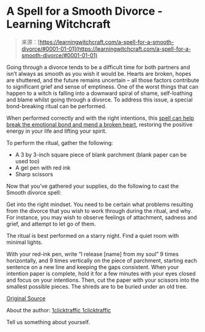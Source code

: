 <!--yml
category: 未分类
date: 2024-06-12 18:16:48
-->

# A Spell for a Smooth Divorce - Learning Witchcraft

> 来源：[https://learningwitchcraft.com/a-spell-for-a-smooth-divorce/#0001-01-01](https://learningwitchcraft.com/a-spell-for-a-smooth-divorce/#0001-01-01)

Going through a divorce tends to be a difficult time for both partners and isn’t always as smooth as you wish it would be. Hearts are broken, hopes are shuttered, and the future remains uncertain – all those factors contribute to significant grief and sense of emptiness. One of the worst things that can happen to a witch is falling into a downward spiral of shame, self-loathing and blame whilst going through a divorce. To address this issue, a special bond-breaking ritual can be performed.

When performed correctly and with the right intentions, this [spell can help break the emotional bond and mend a broken heart](https://learningwitchcraft.com/a-spell-for-mending-the-broken-heart/), restoring the positive energy in your life and lifting your spirit.

To perform the ritual, gather the following:

*   A 3 by 3-inch square piece of blank parchment (blank paper can be used too)
*   A gel pen with red ink
*   Sharp scissors

Now that you’ve gathered your supplies, do the following to cast the Smooth divorce spell:

Get into the right mindset. You need to be certain what problems resulting from the divorce that you wish to work through during the ritual, and why. For instance, you may wish to observe feelings of attachment, sadness and grief, and attempt to let go of them.

The ritual is best performed on a starry night. Find a quiet room with minimal lights.

With your red-ink pen, write “I release [name] from my soul” 9 times horizontally, and 9 times vertically on the piece of parchment, starting each sentence on a new line and keeping the gaps consistent. When your intention paper is complete, hold it for a few minutes with your eyes closed and focus on your intentions. Then, cut the paper with your scissors into the smallest possible pieces. The shreds are to be buried under an old tree.

[Original Source](https://wiccanspells.info/a-spell-for-a-smooth-divorce/)

About the author: [1clicktraffic 1clicktraffic](https://learningwitchcraft.com/profile/?1clicktraffic/)

Tell us something about yourself.